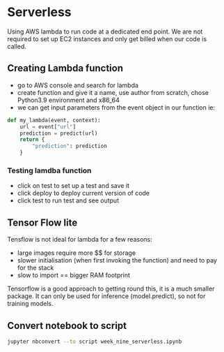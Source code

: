 # Serverless

Using AWS lambda to run code at a dedicated end point. We are not required to set up EC2 instances and only get billed when our code is called.

## Creating Lambda function

- go to AWS console and search for lambda
- create function and give it a name, use author from scratch, chose Python3.9 environment and x86_64
- we can get input parameters from the event object in our function ie:

```python
def my_lambda(event, context):
    url = event["url"]
    prediction = predict(url)
    return {
        "prediction": prediction
    }
```

### Testing lamdba function

- click on test to set up a test and save it
- click deploy to deploy current version of code
- click test to run test and see output

## Tensor Flow lite

Tensflow is not ideal for lambda for a few reasons:

- large images require more $$ for storage
- slower initialisation (when first invoking the function) and need to pay for the stack
- slow to import == bigger RAM footprint

Tensorflow is a good approach to getting round this, it is a much smaller package. It can only be used for inference (model.predict), so not for training models.

## Convert notebook to script

```sh
jupyter nbconvert --to script week_nine_serverless.ipynb
```